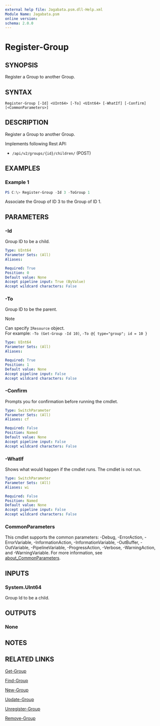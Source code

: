 ```yaml
---
external help file: Jagabata.psm.dll-Help.xml
Module Name: Jagabata.psm
online version:
schema: 2.0.0
---
```


# Register-Group

## SYNOPSIS
Register a Group to another Group.

## SYNTAX

```
Register-Group [-Id] <UInt64> [-To] <UInt64> [-WhatIf] [-Confirm] [<CommonParameters>]
```

## DESCRIPTION
Register a Group to another Group.

Implements following Rest API:  
- `/api/v2/groups/{id}/children/` (POST)

## EXAMPLES

### Example 1
```powershell
PS C:\> Register-Group -Id 3 -ToGroup 1
```

Associate the Group of ID 3 to the Group of ID 1.

## PARAMETERS

### -Id
Group ID to be a child.

```yaml
Type: UInt64
Parameter Sets: (All)
Aliases:

Required: True
Position: 0
Default value: None
Accept pipeline input: True (ByValue)
Accept wildcard characters: False
```

### -To
Group ID to be the parent.

> [!NOTE]  
> Can specify `IResource` object.  
> For example: `-To (Get-Group -Id 10)`, `-To @{ type="group"; id = 10 }`

```yaml
Type: UInt64
Parameter Sets: (All)
Aliases:

Required: True
Position: 1
Default value: None
Accept pipeline input: False
Accept wildcard characters: False
```

### -Confirm
Prompts you for confirmation before running the cmdlet.

```yaml
Type: SwitchParameter
Parameter Sets: (All)
Aliases: cf

Required: False
Position: Named
Default value: None
Accept pipeline input: False
Accept wildcard characters: False
```

### -WhatIf
Shows what would happen if the cmdlet runs.
The cmdlet is not run.

```yaml
Type: SwitchParameter
Parameter Sets: (All)
Aliases: wi

Required: False
Position: Named
Default value: None
Accept pipeline input: False
Accept wildcard characters: False
```

### CommonParameters
This cmdlet supports the common parameters: -Debug, -ErrorAction, -ErrorVariable, -InformationAction, -InformationVariable, -OutBuffer, -OutVariable, -PipelineVariable, -ProgressAction, -Verbose, -WarningAction, and -WarningVariable. For more information, see [about_CommonParameters](http://go.microsoft.com/fwlink/?LinkID=113216).

## INPUTS

### System.UInt64
Group Id to be a child.

## OUTPUTS

### None

## NOTES

## RELATED LINKS

[Get-Group](Get-Group.md)

[Find-Group](Find-Group.md)

[New-Group](New-Group.md)

[Update-Group](Update-Group.md)

[Unregister-Group](Unregister-Group.md)

[Remove-Group](Remove-Group.md)
